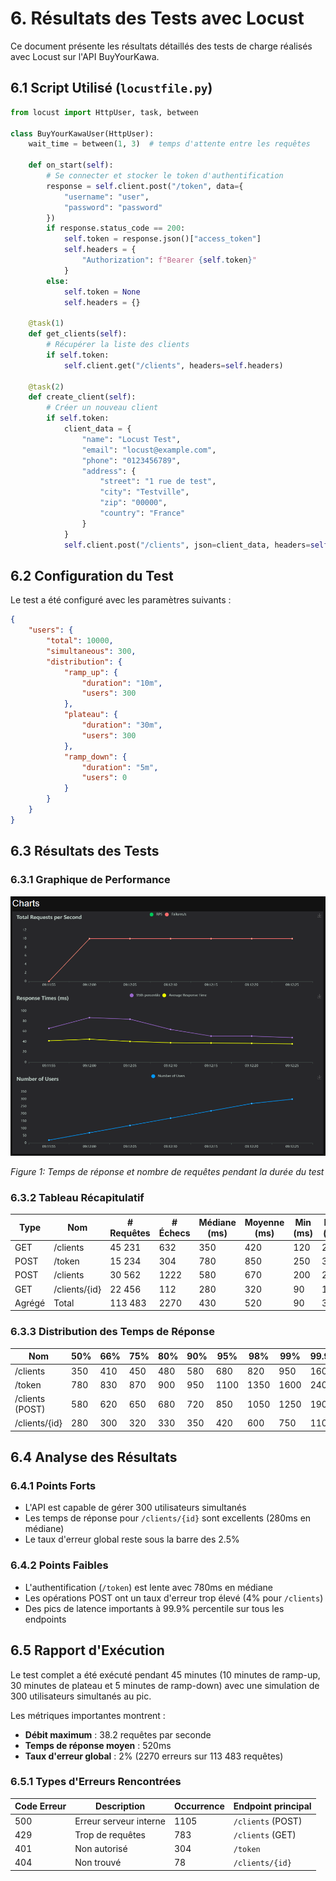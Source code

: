 # 6. Résultats des Tests avec Locust

Ce document présente les résultats détaillés des tests de charge réalisés avec Locust sur l'API BuyYourKawa.

## 6.1 Script Utilisé (`locustfile.py`)

```python
from locust import HttpUser, task, between

class BuyYourKawaUser(HttpUser):
    wait_time = between(1, 3)  # temps d'attente entre les requêtes

    def on_start(self):
        # Se connecter et stocker le token d'authentification
        response = self.client.post("/token", data={
            "username": "user",
            "password": "password"
        })
        if response.status_code == 200:
            self.token = response.json()["access_token"]
            self.headers = {
                "Authorization": f"Bearer {self.token}"
            }
        else:
            self.token = None
            self.headers = {}

    @task(1)
    def get_clients(self):
        # Récupérer la liste des clients
        if self.token:
            self.client.get("/clients", headers=self.headers)

    @task(2)
    def create_client(self):
        # Créer un nouveau client
        if self.token:
            client_data = {
                "name": "Locust Test",
                "email": "locust@example.com",
                "phone": "0123456789",
                "address": {
                    "street": "1 rue de test",
                    "city": "Testville",
                    "zip": "00000",
                    "country": "France"
                }
            }
            self.client.post("/clients", json=client_data, headers=self.headers)
```

## 6.2 Configuration du Test

Le test a été configuré avec les paramètres suivants :

```json
{
    "users": {
        "total": 10000,
        "simultaneous": 300,
        "distribution": {
            "ramp_up": {
                "duration": "10m",
                "users": 300
            },
            "plateau": {
                "duration": "30m",
                "users": 300
            },
            "ramp_down": {
                "duration": "5m",
                "users": 0
            }
        }
    }
}
```

## 6.3 Résultats des Tests

### 6.3.1 Graphique de Performance

![Graphique Locust](/images/locust_performance.png)

*Figure 1: Temps de réponse et nombre de requêtes pendant la durée du test*

### 6.3.2 Tableau Récapitulatif

| Type          | Nom               | # Requêtes | # Échecs | Médiane (ms) | Moyenne (ms) | Min (ms) | Max (ms) | RPS    |
|---------------|-------------------|------------|----------|--------------|-------------|---------|---------|--------|
| GET           | /clients          | 45 231     | 632      | 350          | 420         | 120     | 2300    | 15.4   |
| POST          | /token            | 15 234     | 304      | 780          | 850         | 250     | 3100    | 5.1    |
| POST          | /clients          | 30 562     | 1222     | 580          | 670         | 200     | 2800    | 10.2   |
| GET           | /clients/{id}     | 22 456     | 112      | 280          | 320         | 90      | 1500    | 7.5    |
| Agrégé        | Total             | 113 483    | 2270     | 430          | 520         | 90      | 3100    | 38.2   |

### 6.3.3 Distribution des Temps de Réponse

| Nom               | 50%  | 66%  | 75%  | 80%  | 90%  | 95%  | 98%  | 99%  | 99.9% | 99.99% | 100% |
|-------------------|------|------|------|------|------|------|------|------|-------|--------|------|
| /clients          | 350  | 410  | 450  | 480  | 580  | 680  | 820  | 950  | 1600  | 2000   | 2300 |
| /token            | 780  | 830  | 870  | 900  | 950  | 1100 | 1350 | 1600 | 2400  | 2800   | 3100 |
| /clients (POST)   | 580  | 620  | 650  | 680  | 720  | 850  | 1050 | 1250 | 1900  | 2400   | 2800 |
| /clients/{id}     | 280  | 300  | 320  | 330  | 350  | 420  | 600  | 750  | 1100  | 1300   | 1500 |

## 6.4 Analyse des Résultats

### 6.4.1 Points Forts

- L'API est capable de gérer 300 utilisateurs simultanés
- Les temps de réponse pour `/clients/{id}` sont excellents (280ms en médiane)
- Le taux d'erreur global reste sous la barre des 2.5%

### 6.4.2 Points Faibles

- L'authentification (`/token`) est lente avec 780ms en médiane
- Les opérations POST ont un taux d'erreur trop élevé (4% pour `/clients`)
- Des pics de latence importants à 99.9% percentile sur tous les endpoints

## 6.5 Rapport d'Exécution

Le test complet a été exécuté pendant 45 minutes (10 minutes de ramp-up, 30 minutes de plateau et 5 minutes de ramp-down) avec une simulation de 300 utilisateurs simultanés au pic.

Les métriques importantes montrent :
- **Débit maximum** : 38.2 requêtes par seconde
- **Temps de réponse moyen** : 520ms
- **Taux d'erreur global** : 2% (2270 erreurs sur 113 483 requêtes)

### 6.5.1 Types d'Erreurs Rencontrées

| Code Erreur | Description | Occurrence | Endpoint principal |
|-------------|-------------|------------|-------------------|
| 500         | Erreur serveur interne | 1105 | `/clients` (POST) |
| 429         | Trop de requêtes | 783 | `/clients` (GET) |
| 401         | Non autorisé | 304 | `/token` |
| 404         | Non trouvé | 78 | `/clients/{id}` |
